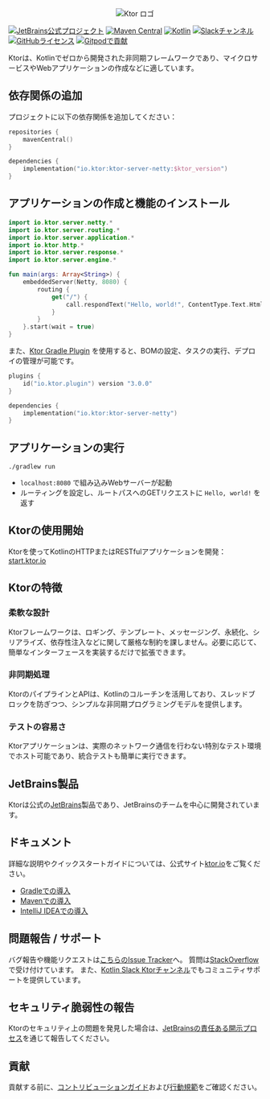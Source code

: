 <div align="center">

  <picture>
    <source media="(prefers-color-scheme: dark)" srcset="https://raw.githubusercontent.com/ktorio/ktor/main/.github/images/ktor-logo-for-dark.svg">
    <img alt="Ktor ロゴ" src="https://raw.githubusercontent.com/ktorio/ktor/main/.github/images/ktor-logo-for-light.svg">
  </picture>

</div>

[![JetBrains公式プロジェクト](http://jb.gg/badges/official.svg)](https://confluence.jetbrains.com/display/ALL/JetBrains+on+GitHub)
[![Maven Central](https://img.shields.io/maven-central/v/io.ktor/ktor-server)](https://central.sonatype.com/search?namespace=io.ktor)
[![Kotlin](https://img.shields.io/badge/kotlin-2.1.10-blue.svg?logo=kotlin)](http://kotlinlang.org)
[![Slackチャンネル](https://img.shields.io/badge/chat-slack-green.svg?logo=slack)](https://kotlinlang.slack.com/messages/ktor/)
[![GitHubライセンス](https://img.shields.io/badge/license-Apache%20License%202.0-blue.svg?style=flat)](http://www.apache.org/licenses/LICENSE-2.0)
[![Gitpodで貢献](https://img.shields.io/badge/Contribute%20with-Gitpod-908a85?logo=gitpod)](https://gitpod.io/#https://github.com/ktorio/ktor)

Ktorは、Kotlinでゼロから開発された非同期フレームワークであり、マイクロサービスやWebアプリケーションの作成などに適しています。

## 依存関係の追加
プロジェクトに以下の依存関係を追加してください：

```kotlin
repositories {
    mavenCentral()
}

dependencies {
    implementation("io.ktor:ktor-server-netty:$ktor_version")
}
```

## アプリケーションの作成と機能のインストール

```kotlin
import io.ktor.server.netty.*
import io.ktor.server.routing.*
import io.ktor.server.application.*
import io.ktor.http.*
import io.ktor.server.response.*
import io.ktor.server.engine.*

fun main(args: Array<String>) {
    embeddedServer(Netty, 8080) {
        routing {
            get("/") {
                call.respondText("Hello, world!", ContentType.Text.Html)
            }
        }
    }.start(wait = true)
}
```

また、[Ktor Gradle Plugin](https://github.com/ktorio/ktor-build-plugins) を使用すると、BOMの設定、タスクの実行、デプロイの管理が可能です。

```kotlin
plugins {
    id("io.ktor.plugin") version "3.0.0"
}

dependencies {
    implementation("io.ktor:ktor-server-netty")
}
```

## アプリケーションの実行

```shell
./gradlew run
```

* `localhost:8080` で組み込みWebサーバーが起動
* ルーティングを設定し、ルートパスへのGETリクエストに `Hello, world!` を返す

## Ktorの使用開始

Ktorを使ってKotlinのHTTPまたはRESTfulアプリケーションを開発：[start.ktor.io](https://start.ktor.io)

## Ktorの特徴

### 柔軟な設計

Ktorフレームワークは、ロギング、テンプレート、メッセージング、永続化、シリアライズ、依存性注入などに関して厳格な制約を課しません。必要に応じて、簡単なインターフェースを実装するだけで拡張できます。

### 非同期処理

KtorのパイプラインとAPIは、Kotlinのコルーチンを活用しており、スレッドブロックを防ぎつつ、シンプルな非同期プログラミングモデルを提供します。

### テストの容易さ

Ktorアプリケーションは、実際のネットワーク通信を行わない特別なテスト環境でホスト可能であり、統合テストも簡単に実行できます。

## JetBrains製品

Ktorは公式の[JetBrains](https://jetbrains.com)製品であり、JetBrainsのチームを中心に開発されています。

## ドキュメント

詳細な説明やクイックスタートガイドについては、公式サイト[ktor.io](http://ktor.io)をご覧ください。

* [Gradleでの導入](https://ktor.io/docs/gradle.html)
* [Mavenでの導入](https://ktor.io/docs/maven.html)
* [IntelliJ IDEAでの導入](https://ktor.io/docs/intellij-idea.html)

## 問題報告 / サポート

バグ報告や機能リクエストは[こちらのIssue Tracker](https://youtrack.jetbrains.com/issues/KTOR)へ。
質問は[StackOverflow](https://stackoverflow.com/questions/tagged/ktor)で受け付けています。
また、[Kotlin Slack Ktorチャンネル](https://app.slack.com/client/T09229ZC6/C0A974TJ9)でもコミュニティサポートを提供しています。

## セキュリティ脆弱性の報告

Ktorのセキュリティ上の問題を発見した場合は、[JetBrainsの責任ある開示プロセス](https://www.jetbrains.com/legal/terms/responsible-disclosure.html)を通じて報告してください。

## 貢献

貢献する前に、[コントリビューションガイド](CONTRIBUTING.md)および[行動規範](CODE_OF_CONDUCT.md)をご確認ください。

